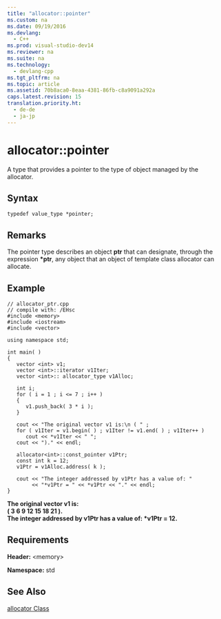 ```yaml
---
title: "allocator::pointer"
ms.custom: na
ms.date: 09/19/2016
ms.devlang: 
  - C++
ms.prod: visual-studio-dev14
ms.reviewer: na
ms.suite: na
ms.technology: 
  - devlang-cpp
ms.tgt_pltfrm: na
ms.topic: article
ms.assetid: 70b8aca0-8eaa-4381-86fb-c8a9091a292a
caps.latest.revision: 15
translation.priority.ht: 
  - de-de
  - ja-jp
---
```

# allocator::pointer
A type that provides a pointer to the type of object managed by the allocator.  
  
## Syntax  
  
```  
typedef value_type *pointer;  
```  
  
## Remarks  
 The pointer type describes an object **ptr** that can designate, through the expression **\*ptr**, any object that an object of template class allocator can allocate.  
  
## Example  
  
```  
// allocator_ptr.cpp  
// compile with: /EHsc  
#include <memory>  
#include <iostream>  
#include <vector>  
  
using namespace std;  
  
int main( )   
{  
   vector <int> v1;  
   vector <int>::iterator v1Iter;  
   vector <int>:: allocator_type v1Alloc;  
  
   int i;  
   for ( i = 1 ; i <= 7 ; i++ )  
   {  
      v1.push_back( 3 * i );  
   }  
  
   cout << "The original vector v1 is:\n ( " ;  
   for ( v1Iter = v1.begin( ) ; v1Iter != v1.end( ) ; v1Iter++ )  
      cout << *v1Iter << " ";  
   cout << ")." << endl;  
  
   allocator<int>::const_pointer v1Ptr;  
   const int k = 12;  
   v1Ptr = v1Alloc.address( k );  
  
   cout << "The integer addressed by v1Ptr has a value of: "  
        << "*v1Ptr = " << *v1Ptr << "." << endl;     
}  
```  
  
 **The original vector v1 is:**  
 **( 3 6 9 12 15 18 21 ).**  
**The integer addressed by v1Ptr has a value of: \*v1Ptr = 12.**   
## Requirements  
 **Header:** <memory\>  
  
 **Namespace:** std  
  
## See Also  
 [allocator Class](../vs140/allocator-Class.md)